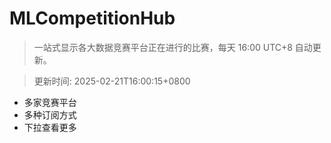 # MLCompetitionHub

> 一站式显示各大数据竞赛平台正在进行的比赛，每天 16:00 UTC+8 自动更新。
  
> 更新时间: 2025-02-21T16:00:15+0800 

* 多家竞赛平台
* 多种订阅方式
* 下拉查看更多